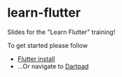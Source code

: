 # learn-flutter
Slides for the "Learn Flutter" training!

To get started please follow 
- [Flutter install](https://flutter.dev/docs/get-started/install)
- ...Or navigate to [Dartpad](https://dartpad.dev/)

